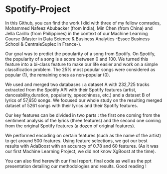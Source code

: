 # Spotify-Project

In this Github, you can find the work I did with three of my fellow comrades, Mohammed Nafeez Abubacker (from India), Min Chen (from China) and Jella Carillo (from Philippines) in the context of our Machine Learning Course (Master in Data Science & Business Analytics -Essec Business School & CentraleSuplec in France-).

Our goal was to predict the popularity of a song from Spotify. On Spotify, the popularity of a song is a score between 0 and 100. We turned this feature into a bi-class feature to make our life easier and work on a simple classification problem. The 25% most popular songs were considered as popular (1), the remaining ones as non-popular (0).

We used and merged two databases : a dataset A with 232,725 tracks extracted from the Spotify API with their Spotify features (artist, danceability,duration, popularity, speechiness, etc.) and a dataset B of lyrics of 57,650 songs. We focused our whole study on the resulting merged dataset of 5261 songs with their lyrics and their Spotify features.

Our key features can be divided in two parts : the first one coming from the sentiment analysis of the lyrics (three features) and the second one coming from the original Spotify features (a dozen of original features).

We performed encoding on certain features (such as the name of the artist) to get around 500 features. Using feature selections, we got our best results with AdaBoost with an accuracy of 0.78 and 60 features. (As it was our first Machine Learning Project, we did not know XgBoost at the time).

You can also find herewith our final report, final code as well as the ppt presentation detailing our methodologies and results. Good reading !
